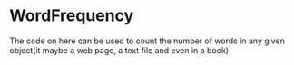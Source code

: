 # WordFrequency
The code on here can be used to count the number of words in any given object(it maybe a web page, a text file and even in a book)
